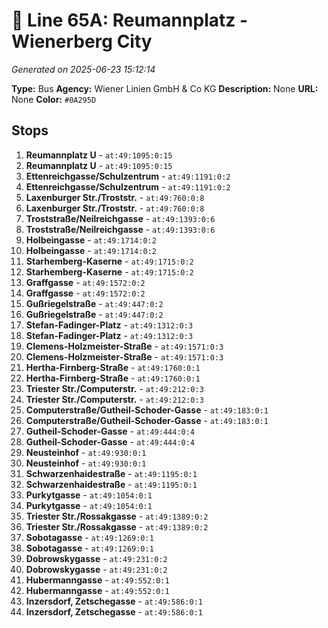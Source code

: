 # 🚌 Line 65A: Reumannplatz - Wienerberg City

*Generated on 2025-06-23 15:12:14*

**Type:** Bus
**Agency:** Wiener Linien GmbH & Co KG
**Description:** None
**URL:** None
**Color:** `#0A295D`

## Stops

1. **Reumannplatz U** - `at:49:1095:0:15`
2. **Reumannplatz U** - `at:49:1095:0:15`
3. **Ettenreichgasse/Schulzentrum** - `at:49:1191:0:2`
4. **Ettenreichgasse/Schulzentrum** - `at:49:1191:0:2`
5. **Laxenburger Str./Troststr.** - `at:49:760:0:8`
6. **Laxenburger Str./Troststr.** - `at:49:760:0:8`
7. **Troststraße/Neilreichgasse** - `at:49:1393:0:6`
8. **Troststraße/Neilreichgasse** - `at:49:1393:0:6`
9. **Holbeingasse** - `at:49:1714:0:2`
10. **Holbeingasse** - `at:49:1714:0:2`
11. **Starhemberg-Kaserne** - `at:49:1715:0:2`
12. **Starhemberg-Kaserne** - `at:49:1715:0:2`
13. **Graffgasse** - `at:49:1572:0:2`
14. **Graffgasse** - `at:49:1572:0:2`
15. **Gußriegelstraße** - `at:49:447:0:2`
16. **Gußriegelstraße** - `at:49:447:0:2`
17. **Stefan-Fadinger-Platz** - `at:49:1312:0:3`
18. **Stefan-Fadinger-Platz** - `at:49:1312:0:3`
19. **Clemens-Holzmeister-Straße** - `at:49:1571:0:3`
20. **Clemens-Holzmeister-Straße** - `at:49:1571:0:3`
21. **Hertha-Firnberg-Straße** - `at:49:1760:0:1`
22. **Hertha-Firnberg-Straße** - `at:49:1760:0:1`
23. **Triester Str./Computerstr.** - `at:49:212:0:3`
24. **Triester Str./Computerstr.** - `at:49:212:0:3`
25. **Computerstraße/Gutheil-Schoder-Gasse** - `at:49:183:0:1`
26. **Computerstraße/Gutheil-Schoder-Gasse** - `at:49:183:0:1`
27. **Gutheil-Schoder-Gasse** - `at:49:444:0:4`
28. **Gutheil-Schoder-Gasse** - `at:49:444:0:4`
29. **Neusteinhof** - `at:49:930:0:1`
30. **Neusteinhof** - `at:49:930:0:1`
31. **Schwarzenhaidestraße** - `at:49:1195:0:1`
32. **Schwarzenhaidestraße** - `at:49:1195:0:1`
33. **Purkytgasse** - `at:49:1054:0:1`
34. **Purkytgasse** - `at:49:1054:0:1`
35. **Triester Str./Rossakgasse** - `at:49:1389:0:2`
36. **Triester Str./Rossakgasse** - `at:49:1389:0:2`
37. **Sobotagasse** - `at:49:1269:0:1`
38. **Sobotagasse** - `at:49:1269:0:1`
39. **Dobrowskygasse** - `at:49:231:0:2`
40. **Dobrowskygasse** - `at:49:231:0:2`
41. **Hubermanngasse** - `at:49:552:0:1`
42. **Hubermanngasse** - `at:49:552:0:1`
43. **Inzersdorf, Zetschegasse** - `at:49:586:0:1`
44. **Inzersdorf, Zetschegasse** - `at:49:586:0:1`